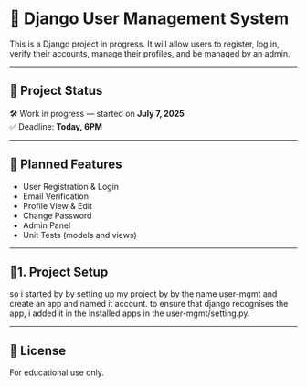 # 🔐 Django User Management System

This is a Django project in progress. It will allow users to register, log in, verify their accounts, manage their profiles, and be managed by an admin.

---

## 🚧 Project Status

🛠️ Work in progress — started on **July 7, 2025**  
✅ Deadline: **Today, 6PM**

---

## 📌 Planned Features

- User Registration & Login
- Email Verification 
- Profile View & Edit
- Change Password
- Admin Panel
- Unit Tests (models and views)

---

## 📂1. Project Setup 

so i started by by setting up my project by by the name user-mgmt and create an app and named it account. to ensure that django recognises the app, i added it in the installed apps in the user-mgmt/setting.py.





---

## 📃 License

For educational use only.

